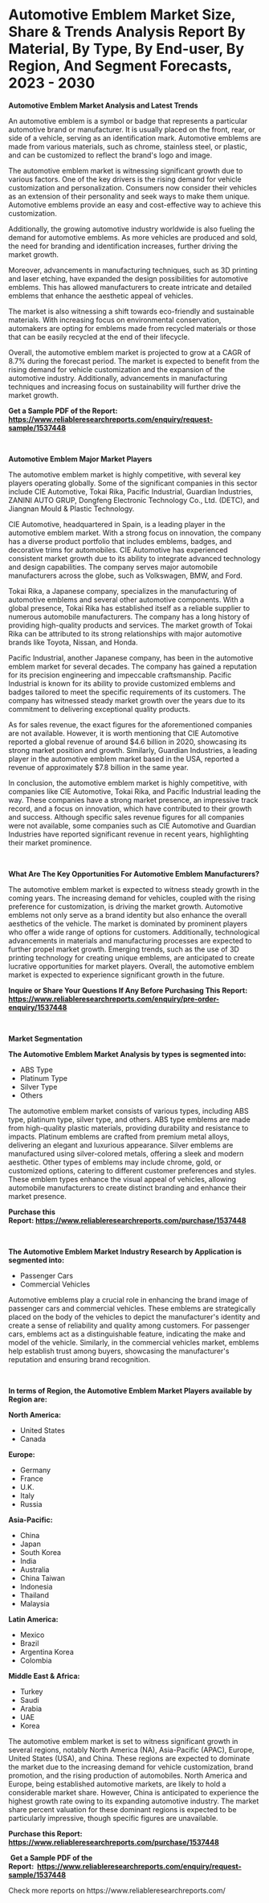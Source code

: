 <p><h1>Automotive Emblem Market Size, Share & Trends Analysis Report By Material, By Type, By End-user, By Region, And Segment Forecasts, 2023 - 2030</h1></p><p><strong>Automotive Emblem Market Analysis and Latest Trends</strong></p>
<p><p>An automotive emblem is a symbol or badge that represents a particular automotive brand or manufacturer. It is usually placed on the front, rear, or side of a vehicle, serving as an identification mark. Automotive emblems are made from various materials, such as chrome, stainless steel, or plastic, and can be customized to reflect the brand's logo and image.</p><p>The automotive emblem market is witnessing significant growth due to various factors. One of the key drivers is the rising demand for vehicle customization and personalization. Consumers now consider their vehicles as an extension of their personality and seek ways to make them unique. Automotive emblems provide an easy and cost-effective way to achieve this customization.</p><p>Additionally, the growing automotive industry worldwide is also fueling the demand for automotive emblems. As more vehicles are produced and sold, the need for branding and identification increases, further driving the market growth.</p><p>Moreover, advancements in manufacturing techniques, such as 3D printing and laser etching, have expanded the design possibilities for automotive emblems. This has allowed manufacturers to create intricate and detailed emblems that enhance the aesthetic appeal of vehicles.</p><p>The market is also witnessing a shift towards eco-friendly and sustainable materials. With increasing focus on environmental conservation, automakers are opting for emblems made from recycled materials or those that can be easily recycled at the end of their lifecycle.</p><p>Overall, the automotive emblem market is projected to grow at a CAGR of 8.7% during the forecast period. The market is expected to benefit from the rising demand for vehicle customization and the expansion of the automotive industry. Additionally, advancements in manufacturing techniques and increasing focus on sustainability will further drive the market growth.</p></p>
<p><strong>Get a Sample PDF of the Report:&nbsp; <a href="https://www.reliableresearchreports.com/enquiry/request-sample/1537448">https://www.reliableresearchreports.com/enquiry/request-sample/1537448</a></strong></p>
<p>&nbsp;</p>
<p><strong>Automotive Emblem Major Market Players</strong></p>
<p><p>The automotive emblem market is highly competitive, with several key players operating globally. Some of the significant companies in this sector include CIE Automotive, Tokai Rika, Pacific Industrial, Guardian Industries, ZANINI AUTO GRUP, Dongfeng Electronic Technology Co., Ltd. (DETC), and Jiangnan Mould & Plastic Technology.</p><p>CIE Automotive, headquartered in Spain, is a leading player in the automotive emblem market. With a strong focus on innovation, the company has a diverse product portfolio that includes emblems, badges, and decorative trims for automobiles. CIE Automotive has experienced consistent market growth due to its ability to integrate advanced technology and design capabilities. The company serves major automobile manufacturers across the globe, such as Volkswagen, BMW, and Ford.</p><p>Tokai Rika, a Japanese company, specializes in the manufacturing of automotive emblems and several other automotive components. With a global presence, Tokai Rika has established itself as a reliable supplier to numerous automobile manufacturers. The company has a long history of providing high-quality products and services. The market growth of Tokai Rika can be attributed to its strong relationships with major automotive brands like Toyota, Nissan, and Honda.</p><p>Pacific Industrial, another Japanese company, has been in the automotive emblem market for several decades. The company has gained a reputation for its precision engineering and impeccable craftsmanship. Pacific Industrial is known for its ability to provide customized emblems and badges tailored to meet the specific requirements of its customers. The company has witnessed steady market growth over the years due to its commitment to delivering exceptional quality products.</p><p>As for sales revenue, the exact figures for the aforementioned companies are not available. However, it is worth mentioning that CIE Automotive reported a global revenue of around $4.6 billion in 2020, showcasing its strong market position and growth. Similarly, Guardian Industries, a leading player in the automotive emblem market based in the USA, reported a revenue of approximately $7.8 billion in the same year.</p><p>In conclusion, the automotive emblem market is highly competitive, with companies like CIE Automotive, Tokai Rika, and Pacific Industrial leading the way. These companies have a strong market presence, an impressive track record, and a focus on innovation, which have contributed to their growth and success. Although specific sales revenue figures for all companies were not available, some companies such as CIE Automotive and Guardian Industries have reported significant revenue in recent years, highlighting their market prominence.</p></p>
<p>&nbsp;</p>
<p><strong>What Are The Key Opportunities For Automotive Emblem Manufacturers?</strong></p>
<p><p>The automotive emblem market is expected to witness steady growth in the coming years. The increasing demand for vehicles, coupled with the rising preference for customization, is driving the market growth. Automotive emblems not only serve as a brand identity but also enhance the overall aesthetics of the vehicle. The market is dominated by prominent players who offer a wide range of options for customers. Additionally, technological advancements in materials and manufacturing processes are expected to further propel market growth. Emerging trends, such as the use of 3D printing technology for creating unique emblems, are anticipated to create lucrative opportunities for market players. Overall, the automotive emblem market is expected to experience significant growth in the future.</p></p>
<p><strong>Inquire or Share Your Questions If Any Before Purchasing This Report: <a href="https://www.reliableresearchreports.com/enquiry/pre-order-enquiry/1537448">https://www.reliableresearchreports.com/enquiry/pre-order-enquiry/1537448</a></strong></p>
<p>&nbsp;</p>
<p><strong>Market Segmentation</strong></p>
<p><strong>The Automotive Emblem Market Analysis by types is segmented into:</strong></p>
<p><ul><li>ABS Type</li><li>Platinum Type</li><li>Silver Type</li><li>Others</li></ul></p>
<p><p>The automotive emblem market consists of various types, including ABS type, platinum type, silver type, and others. ABS type emblems are made from high-quality plastic materials, providing durability and resistance to impacts. Platinum emblems are crafted from premium metal alloys, delivering an elegant and luxurious appearance. Silver emblems are manufactured using silver-colored metals, offering a sleek and modern aesthetic. Other types of emblems may include chrome, gold, or customized options, catering to different customer preferences and styles. These emblem types enhance the visual appeal of vehicles, allowing automobile manufacturers to create distinct branding and enhance their market presence.</p></p>
<p><strong>Purchase this Report:&nbsp;<a href="https://www.reliableresearchreports.com/purchase/1537448">https://www.reliableresearchreports.com/purchase/1537448</a></strong></p>
<p>&nbsp;</p>
<p><strong>The Automotive Emblem Market Industry Research by Application is segmented into:</strong></p>
<p><ul><li>Passenger Cars</li><li>Commercial Vehicles</li></ul></p>
<p><p>Automotive emblems play a crucial role in enhancing the brand image of passenger cars and commercial vehicles. These emblems are strategically placed on the body of the vehicles to depict the manufacturer's identity and create a sense of reliability and quality among customers. For passenger cars, emblems act as a distinguishable feature, indicating the make and model of the vehicle. Similarly, in the commercial vehicles market, emblems help establish trust among buyers, showcasing the manufacturer's reputation and ensuring brand recognition.</p></p>
<p>&nbsp;</p>
<p><strong>In terms of Region, the Automotive Emblem Market Players available by Region are:</strong></p>
<p>
    <p> <strong> North America: </strong>
        <ul>
            <li>United States</li>
            <li>Canada</li>
        </ul>
        </p> 
    <p> <strong> Europe: </strong>
        <ul>
            <li>Germany</li>
            <li>France</li>
            <li>U.K.</li>
            <li>Italy</li>
            <li>Russia</li>
        </ul>
        </p> 
    <p> <strong> Asia-Pacific: </strong>
        <ul>
            <li>China</li>
            <li>Japan</li>
            <li>South Korea</li>
            <li>India</li>
            <li>Australia</li>
            <li>China Taiwan</li>
            <li>Indonesia</li>
            <li>Thailand</li>
            <li>Malaysia</li>
        </ul>
        </p> 
    <p> <strong> Latin America: </strong>
        <ul>
            <li>Mexico</li>
            <li>Brazil</li>
            <li>Argentina Korea</li>
            <li>Colombia</li>
        </ul>
        </p> 
    <p> <strong> Middle East & Africa: </strong>
        <ul>
            <li>Turkey</li>
            <li>Saudi</li>
            <li>Arabia</li>
            <li>UAE</li>
            <li>Korea</li>
        </ul>
    </p>
    </p>
<p><p>The automotive emblem market is set to witness significant growth in several regions, notably North America (NA), Asia-Pacific (APAC), Europe, United States (USA), and China. These regions are expected to dominate the market due to the increasing demand for vehicle customization, brand promotion, and the rising production of automobiles. North America and Europe, being established automotive markets, are likely to hold a considerable market share. However, China is anticipated to experience the highest growth rate owing to its expanding automotive industry. The market share percent valuation for these dominant regions is expected to be particularly impressive, though specific figures are unavailable.</p></p>
<p><strong>Purchase this Report: <a href="https://www.reliableresearchreports.com/purchase/1537448">https://www.reliableresearchreports.com/purchase/1537448</a></strong></p>
<p>&nbsp;<strong>Get a Sample PDF of the Report:&nbsp;&nbsp;<a href="https://www.reliableresearchreports.com/enquiry/request-sample/1537448">https://www.reliableresearchreports.com/enquiry/request-sample/1537448</a></strong></p>
<p><strong></strong></p>
<p>Check more reports on https://www.reliableresearchreports.com/</p>